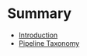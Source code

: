 # Summary

* [Introduction](chapters/introduction.md)
* [Pipeline Taxonomy](chapters/pipeline_taxonomy.md)

